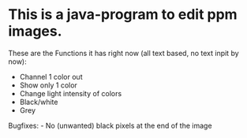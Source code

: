 # This is a java-program to edit ppm images.

These are the Functions it has right now (all text based, no text inpit by now):
  - Channel 1 color out
  - Show only 1 color
  - Change light intensity of colors
  - Black/white
  - Grey
  
  
  
Bugfixes:
    - No (unwanted) black pixels at the end of the image
    

